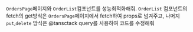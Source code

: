 `OrdersPage`페이지와 `OrderList`컴포넌트를 성능최적화해줘.
`OrderList` 컴포넌트의 fetch의 get방식은 `OrdersPage`페이지에서 fetch하여 props로 넘겨주고, 나머지 `put`,`delete` 방식은 @tansctack query를 사용하여 코드를 수정해줘